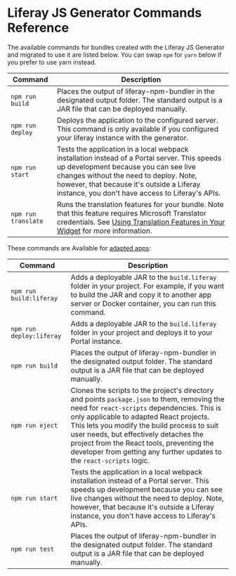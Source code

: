# Liferay JS Generator Commands Reference


The available commands for bundles created with the Liferay JS Generator and migrated to use it are listed below. You can swap `npm` for `yarn` below if you prefer to use yarn instead.

| Command | Description |
| --- | --- |
| `npm run build` | Places the output of liferay-npm-bundler in the designated output folder. The standard output is a JAR file that can be deployed manually. |
| `npm run deploy` | Deploys the application to the configured server. This command is only available if you configured your liferay instance with the generator. |
| `npm run start` | Tests the application in a local webpack installation instead of a Portal server. This speeds up development because you can see live changes without the need to deploy. Note, however, that because it's outside a Liferay instance, you don't have access to Liferay's APIs. |
| `npm run translate` | Runs the translation features for your bundle. Note that this feature requires Microsoft Translator credentials. See [Using Translation Features in Your Widget](TODO:using-translation-features-in-your-widget) for more information. |

These commands are Available for [adapted apps](../developer-guide/adapting-apps-for-liferay.md):

| Command | Description |
| --- | --- |
| `npm run build:liferay` | Adds a deployable JAR to the `build.liferay` folder in your project. For example, if you want to build the JAR and copy it to another app server or Docker container, you can run this command. |
| `npm run deploy:liferay` | Adds a deployable JAR to the `build.liferay` folder in your project and deploys it to your Portal instance. |
| `npm run build` | Places the output of liferay-npm-bundler in the designated output folder. The standard output is a JAR file that can be deployed manually. |
| `npm run eject` | Clones the scripts to the project's directory and points `package.json` to them, removing the need for `react-scripts` dependencies. This is only applicable to adapted React projects. This lets you modify the build process to suit user needs, but effectively detaches the project from the React tools, preventing the developer from getting any further updates to the `react-scripts` logic. |
| `npm run start` | Tests the application in a local webpack installation instead of a Portal server. This speeds up development because you can see live changes without the need to deploy. Note, however, that because it's outside a Liferay instance, you don't have access to Liferay's APIs. |
| `npm run test` | Places the output of liferay-npm-bundler in the designated output folder. The standard output is a JAR file that can be deployed manually. |